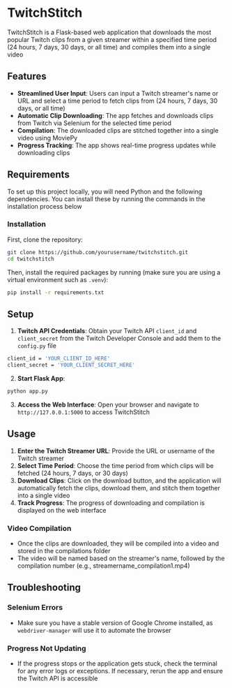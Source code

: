 # TwitchStitch
TwitchStitch is a Flask-based web application that downloads the most popular Twitch clips from a given streamer within a specified time period (24 hours, 7 days, 30 days, or all time) and compiles them into a single video

## Features
- **Streamlined User Input**: Users can input a Twitch streamer's name or URL and select a time period to fetch clips from (24 hours, 7 days, 30 days, or all time)
- **Automatic Clip Downloading**: The app fetches and downloads clips from Twitch via Selenium for the selected time period
- **Compilation**: The downloaded clips are stitched together into a single video using MoviePy
- **Progress Tracking**: The app shows real-time progress updates while downloading clips

## Requirements
To set up this project locally, you will need Python and the following dependencies. You can install these by running the commands in the installation process below

### Installation
First, clone the repository:
```bash
git clone https://github.com/yourusername/twitchstitch.git
cd twitchstitch
```

Then, install the required packages by running (make sure you are using a virtual environment such as `.venv`):
```bash
pip install -r requirements.txt
```

## Setup
1. **Twitch API Credentials**: Obtain your Twitch API `client_id` and `client_secret` from the Twitch Developer Console and add them to the `config.py` file
```bash
client_id = 'YOUR_CLIENT_ID_HERE'
client_secret = 'YOUR_CLIENT_SECRET_HERE'
```

2. **Start Flask App**:
```bash
python app.py
```

3. **Access the Web Interface**:
Open your browser and navigate to `http://127.0.0.1:5000` to access TwitchStitch

## Usage
1. **Enter the Twitch Streamer URL**: Provide the URL or username of the Twitch streamer
2. **Select Time Period**: Choose the time period from which clips will be fetched (24 hours, 7 days, or 30 days)
3. **Download Clips**: Click on the download button, and the application will automatically fetch the clips, download them, and stitch them together into a single video
4. **Track Progress**: The progress of downloading and compilation is displayed on the web interface

### Video Compilation
- Once the clips are downloaded, they will be compiled into a video and stored in the compilations folder
- The video will be named based on the streamer's name, followed by the compilation number (e.g., streamername_compilation1.mp4)

## Troubleshooting
### Selenium Errors
- Make sure you have a stable version of Google Chrome installed, as `webdriver-manager` will use it to automate the browser

### Progress Not Updating
- If the progress stops or the application gets stuck, check the terminal for any error logs or exceptions. If necessary, rerun the app and ensure the Twitch API is accessible